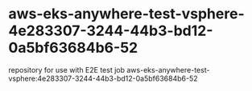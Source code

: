 # aws-eks-anywhere-test-vsphere-4e283307-3244-44b3-bd12-0a5bf63684b6-52
repository for use with E2E test job aws-eks-anywhere-test-vsphere:4e283307-3244-44b3-bd12-0a5bf63684b6-52
